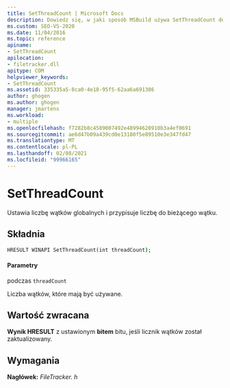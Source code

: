 ```yaml
---
title: SetThreadCount | Microsoft Docs
description: Dowiedz się, w jaki sposób MSBuild używa SetThreadCount do ustawiania liczby wątków globalnych i przypisz tę liczbę do bieżącego wątku.
ms.custom: SEO-VS-2020
ms.date: 11/04/2016
ms.topic: reference
apiname:
- SetThreadCount
apilocation:
- filetracker.dll
apitype: COM
helpviewer_keywords:
- SetThreadCount
ms.assetid: 335335a5-8ca0-4e18-95f5-62aa6a691386
author: ghogen
ms.author: ghogen
manager: jmartens
ms.workload:
- multiple
ms.openlocfilehash: f7282b8c4589007492e48994628910b3a4ef0691
ms.sourcegitcommit: ae6d47b09a439cd0e13180f5e89510e3e347fd47
ms.translationtype: MT
ms.contentlocale: pl-PL
ms.lasthandoff: 02/08/2021
ms.locfileid: "99966165"
---
```

# <a name="setthreadcount"></a>SetThreadCount

Ustawia liczbę wątków globalnych i przypisuje liczbę do bieżącego wątku.

## <a name="syntax"></a>Składnia

```cmd
HRESULT WINAPI SetThreadCount(int threadCount);
```

#### <a name="parameters"></a>Parametry

podczas `threadCount`

 Liczba wątków, które mają być używane.

## <a name="return-value"></a>Wartość zwracana

 **Wynik HRESULT** z ustawionym **bitem** bitu, jeśli licznik wątków został zaktualizowany.

## <a name="requirements"></a>Wymagania

 **Nagłówek:** *FileTracker. h*